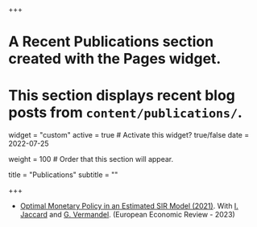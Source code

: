 +++
# A Recent Publications section created with the Pages widget.
# This section displays recent blog posts from `content/publications/`.

widget = "custom" 
active = true  # Activate this widget? true/false
date = 2022-07-25

weight = 100  # Order that this section will appear.

title = "Publications"
subtitle = ""

+++
- [Optimal Monetary Policy in an Estimated SIR Model (2021)](https://www.sciencedirect.com/science/article/abs/pii/S0014292123001319). With [I. Jaccard](https://sites.google.com/site/ivanjaccard/home) and [G. Vermandel](https://vermandel.fr/the-author/). (European Economic Review - 2023)